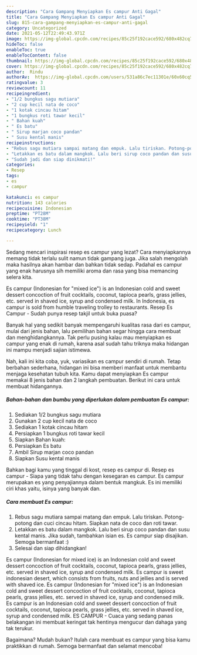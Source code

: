 ```yaml
---
description: "Cara Gampang Menyiapkan Es campur Anti Gagal"
title: "Cara Gampang Menyiapkan Es campur Anti Gagal"
slug: 815-cara-gampang-menyiapkan-es-campur-anti-gagal
category: Uncategorized
date: 2021-05-12T22:49:43.971Z
image: https://img-global.cpcdn.com/recipes/85c25f192cace592/680x482cq70/es-campur-foto-resep-utama.jpg
hideToc: false
enableToc: true
enableTocContent: false
thumbnail: https://img-global.cpcdn.com/recipes/85c25f192cace592/680x482cq70/es-campur-foto-resep-utama.jpg
cover: https://img-global.cpcdn.com/recipes/85c25f192cace592/680x482cq70/es-campur-foto-resep-utama.jpg
author:  Rindu
authorAv:  https://img-global.cpcdn.com/users/531a86c7ec11301e/60x60cq50/avatar.jpg
ratingvalue: 3
reviewcount: 11
recipeingredient:
- "1/2 bungkus sagu mutiara"
- "2 cup kecil nata de coco"
- "1 kotak cincau hitam"
- "1 bungkus roti tawar kecil"
- " Bahan kuah"
- " Es batu"
- " Sirup marjan coco pandan"
- " Susu kental manis"
recipeinstructions:
- "Rebus sagu mutiara sampai matang dan empuk. Lalu tiriskan. Potong-potong dan cuci cincau hitam. Siapkan nata de coco dan roti tawar."
- "Letakkan es batu dalam mangkok. Lalu beri sirup coco pandan dan susu kental manis. Jika sudah, tambahkan isian es. Es campur siap disajikan. Semoga bermanfaat :)"
- "Sudah jadi dan siap dinikmati!"
categories:
- Resep
tags:
- es
- campur

katakunci: es campur 
nutrition: 143 calories
recipecuisine: Indonesian
preptime: "PT28M"
cooktime: "PT38M"
recipeyield: "1"
recipecategory: Lunch

---
```



Sedang mencari inspirasi resep es campur yang lezat? Cara menyiapkannya memang tidak terlalu sulit namun tidak gampang juga. Jika salah mengolah maka hasilnya akan hambar dan bahkan tidak sedap. Padahal es campur yang enak harusnya sih memiliki aroma dan rasa yang bisa memancing selera kita.


Es campur (Indonesian for &#34;mixed ice&#34;) is an Indonesian cold and sweet dessert concoction of fruit cocktails, coconut, tapioca pearls, grass jellies, etc. served in shaved ice, syrup and condensed milk. In Indonesia, es campur is sold from humble traveling trolley to restaurants. Resep Es Campur - Sudah punya resep takjil untuk buka puasa?

Banyak hal yang sedikit banyak mempengaruhi kualitas rasa dari es campur, mulai dari jenis bahan, lalu pemilihan bahan segar hingga cara membuat dan menghidangkannya. Tak perlu pusing kalau mau menyiapkan es campur yang enak di rumah, karena asal sudah tahu triknya maka hidangan ini mampu menjadi sajian istimewa.


Nah, kali ini kita coba, yuk, variasikan es campur sendiri di rumah. Tetap berbahan sederhana, hidangan ini bisa memberi manfaat untuk membantu menjaga kesehatan tubuh kita. Kamu dapat menyiapkan Es campur memakai 8 jenis bahan dan 2 langkah pembuatan. Berikut ini cara untuk membuat hidangannya.

<!--inarticleads1-->

##### Bahan-bahan dan bumbu yang diperlukan dalam pembuatan Es campur:

1. Sediakan 1/2 bungkus sagu mutiara
1. Gunakan 2 cup kecil nata de coco
1. Sediakan 1 kotak cincau hitam
1. Persiapkan 1 bungkus roti tawar kecil
1. Siapkan  Bahan kuah:
1. Persiapkan  Es batu
1. Ambil  Sirup marjan coco pandan
1. Siapkan  Susu kental manis


Bahkan bagi kamu yang tinggal di kost, resep es campur di. Resep es campur - Siapa yang tidak tahu dengan kesegaran es campur. Es campur merupakan es yang penyajiannya dalam bentuk mangkuk. Es ini memiliki ciri khas yaitu, isinya yang banyak dan. 

<!--inarticleads2-->

##### Cara membuat Es campur:

1. Rebus sagu mutiara sampai matang dan empuk. Lalu tiriskan. Potong-potong dan cuci cincau hitam. Siapkan nata de coco dan roti tawar.
1. Letakkan es batu dalam mangkok. Lalu beri sirup coco pandan dan susu kental manis. Jika sudah, tambahkan isian es. Es campur siap disajikan. Semoga bermanfaat :)
1. Selesai dan siap dihidangkan!

Es campur (Indonesian for mixed ice) is an Indonesian cold and sweet dessert concoction of fruit cocktails, coconut, tapioca pearls, grass jellies, etc. served in shaved ice, syrup and condensed milk. Es campur is sweet indonesian desert, which consists from fruits, nuts and jellies and is served with shaved ice. Es campur (Indonesian for &#34;mixed ice&#34;) is an Indonesian cold and sweet dessert concoction of fruit cocktails, coconut, tapioca pearls, grass jellies, etc. served in shaved ice, syrup and condensed milk. Es campur is an Indonesian cold and sweet dessert concoction of fruit cocktails, coconut, tapioca pearls, grass jellies, etc. served in shaved ice, syrup and condensed milk. ES CAMPUR - Cuaca yang sedang panas belakangan ini membuat keringat tak hentinya mengucur dan dahaga yang tak terukur. 

Bagaimana? Mudah bukan? Itulah cara membuat es campur yang bisa kamu praktikkan di rumah. Semoga bermanfaat dan selamat mencoba!
